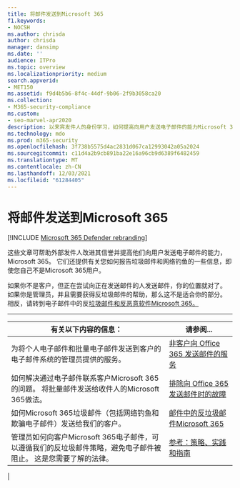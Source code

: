 ```yaml
---
title: 将邮件发送到Microsoft 365
f1.keywords:
- NOCSH
ms.author: chrisda
author: chrisda
manager: dansimp
ms.date: ''
audience: ITPro
ms.topic: overview
ms.localizationpriority: medium
search.appverid:
- MET150
ms.assetid: f9d4b5b6-8f4c-44df-9b06-2f9b3058ca20
ms.collection:
- M365-security-compliance
ms.custom:
- seo-marvel-apr2020
description: 以来宾发件人的身份学习，如何提高向用户发送电子邮件的能力Microsoft 365。 此外，还了解如何以来宾&垃圾邮件和网络钓鱼尝试。
ms.technology: mdo
ms.prod: m365-security
ms.openlocfilehash: 3f738b5575d4ac2831d067ca12993042a05a2024
ms.sourcegitcommit: c11d4a2b9cb891ba22e16a96cb9d6389f6482459
ms.translationtype: MT
ms.contentlocale: zh-CN
ms.lasthandoff: 12/03/2021
ms.locfileid: "61284405"
---
```

# <a name="sending-mail-to-microsoft-365"></a>将邮件发送到Microsoft 365

[!INCLUDE [Microsoft 365 Defender rebranding](../includes/microsoft-defender-for-office.md)]

这些文章可帮助外部发件人改进其信誉并提高他们向用户发送电子邮件的能力，Microsoft 365。 它们还提供有关您如何报告垃圾邮件和网络钓鱼的一些信息，即使您自己不是Microsoft 365用户。

如果你不是客户，但正在尝试向正在发送邮件的人发送邮件，你的位置就对了。 如果你是管理员，并且需要获得反垃圾邮件的帮助，那么这不是适合你的部分。 相反，请转到电子邮件中的反[垃圾邮件和反恶意软件Microsoft 365。](anti-spam-and-anti-malware-protection.md)

****

|有关以下内容的信息：|请参阅...|
|---|---|
|为将个人电子邮件和批量电子邮件发送到客户的电子邮件系统的管理员提供的服务。|[非客户向 Office 365 发送邮件的服务](services-for-non-customers.md)|
|如何解决通过电子邮件联系客户Microsoft 365的问题。 将批量邮件发送给收件人的Microsoft 365做法。|[排除向 Office 365 发送邮件时的故障](troubleshooting-mail-sent-to-office-365.md)|
|如何Microsoft 365垃圾邮件（包括网络钓鱼和欺骗电子邮件）发送给我们的客户。|[邮件中的反垃圾邮件Microsoft 365](anti-spam-protection.md)|
|管理员如何向客户Microsoft 365电子邮件，可以遵循我们的反垃圾邮件策略，避免电子邮件被阻止。 这是您需要了解的法律。|[参考：策略、实践和指南](reference-policies-practices-and-guidelines.md)|
|
